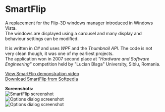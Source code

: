 SmartFlip
=========

A replacement for the Flip-3D windows manager introduced in Windows Vista.  
The windows are displayed using a carousel and many display and behaviour settings can be modified.  

It is written in *C#* and uses *WPF* and the *Thumbnail API*. The code is not very clean though, it was one of my earliest projects.  
The application won in 2007 second place at *"Hardware and Software Engineering"* competition
held by "Lucian Blaga" University, Sibiu, Romania.  


[View SmartFlip demonstration video](http://youtu.be/bYX6YboNA4c)  
[Download SmartFlip from Softpedia](http://www.softpedia.com/get/System/OS-Enhancements/SmartFlip.shtml)

**Screenshots:**  
![SmartFlip screenshot](http://www.gratianlup.com/documents/smart_flip.png)  
![Options dialog screenshot](http://www.gratianlup.com/documents/smart_flip_options.PNG)  
![Options dialog screenshot](http://www.gratianlup.com/documents/smart_flip_options_2.PNG)
